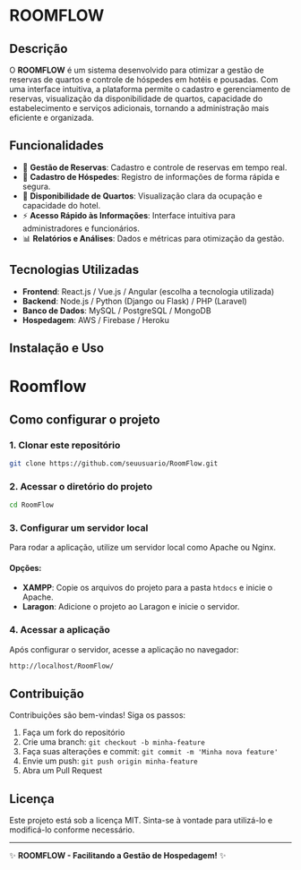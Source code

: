 # ROOMFLOW

## Descrição
O **ROOMFLOW** é um sistema desenvolvido para otimizar a gestão de reservas de quartos e controle de hóspedes em hotéis e pousadas. Com uma interface intuitiva, a plataforma permite o cadastro e gerenciamento de reservas, visualização da disponibilidade de quartos, capacidade do estabelecimento e serviços adicionais, tornando a administração mais eficiente e organizada.

## Funcionalidades
- 📅 **Gestão de Reservas**: Cadastro e controle de reservas em tempo real.
- 👤 **Cadastro de Hóspedes**: Registro de informações de forma rápida e segura.
- 🏨 **Disponibilidade de Quartos**: Visualização clara da ocupação e capacidade do hotel.
- ⚡ **Acesso Rápido às Informações**: Interface intuitiva para administradores e funcionários.
- 📊 **Relatórios e Análises**: Dados e métricas para otimização da gestão.

## Tecnologias Utilizadas
- **Frontend**: React.js / Vue.js / Angular (escolha a tecnologia utilizada)
- **Backend**: Node.js / Python (Django ou Flask) / PHP (Laravel)
- **Banco de Dados**: MySQL / PostgreSQL / MongoDB
- **Hospedagem**: AWS / Firebase / Heroku

## Instalação e Uso

# Roomflow

## Como configurar o projeto

### 1. Clonar este repositório
```bash
git clone https://github.com/seuusuario/RoomFlow.git
```

### 2. Acessar o diretório do projeto
```bash
cd RoomFlow
```

### 3. Configurar um servidor local
Para rodar a aplicação, utilize um servidor local como Apache ou Nginx.

#### Opções:
- **XAMPP**: Copie os arquivos do projeto para a pasta `htdocs` e inicie o Apache.
- **Laragon**: Adicione o projeto ao Laragon e inicie o servidor.

### 4. Acessar a aplicação
Após configurar o servidor, acesse a aplicação no navegador:
```bash
http://localhost/RoomFlow/
```

## Contribuição
Contribuições são bem-vindas! Siga os passos:
1. Faça um fork do repositório
2. Crie uma branch: `git checkout -b minha-feature`
3. Faça suas alterações e commit: `git commit -m 'Minha nova feature'`
4. Envie um push: `git push origin minha-feature`
5. Abra um Pull Request

## Licença
Este projeto está sob a licença MIT. Sinta-se à vontade para utilizá-lo e modificá-lo conforme necessário.

---
✨ **ROOMFLOW - Facilitando a Gestão de Hospedagem!** ✨
